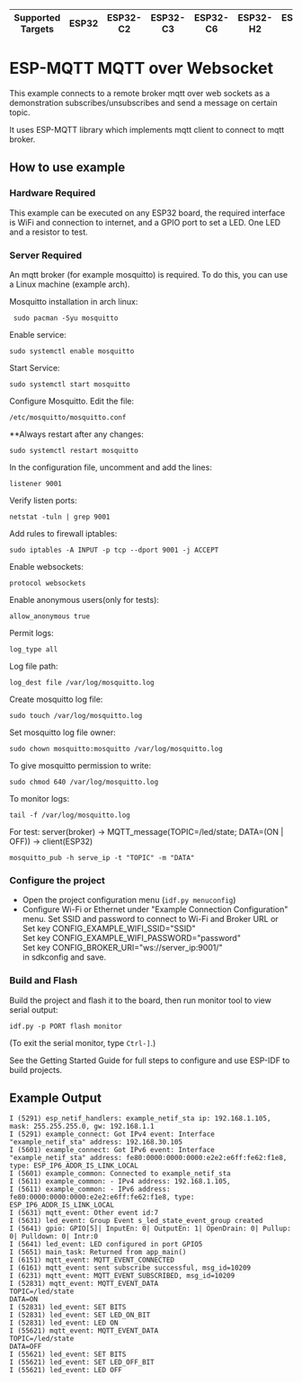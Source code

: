 | Supported Targets | ESP32 | ESP32-C2 | ESP32-C3 | ESP32-C6 | ESP32-H2 | ESP32-S2 | ESP32-S3 |
| ----------------- | ----- | -------- | -------- | -------- | -------- | -------- | -------- |

# ESP-MQTT MQTT over Websocket

This example connects to a remote broker mqtt over web sockets as a demonstration subscribes/unsubscribes and send a message on certain topic.

It uses ESP-MQTT library which implements mqtt client to connect to mqtt broker.

## How to use example

### Hardware Required

This example can be executed on any ESP32 board, the required interface is WiFi and connection to internet, and a GPIO port to set a LED. One LED and a resistor to test.

### Server Required

An mqtt broker (for example mosquitto) is required. To do this, you can use a Linux machine (example arch).

Mosquitto installation in arch linux:  

`` 
sudo pacman -Syu mosquitto  
``

Enable service:  

``
sudo systemctl enable mosquitto  
``

Start Service:  

``
sudo systemctl start mosquitto  
``

Configure Mosquitto. Edit the file:  

``
/etc/mosquitto/mosquitto.conf  
``

**Always restart after any changes:  

``
sudo systemctl restart mosquitto  
``

In the configuration file, uncomment and add the lines:  

``
listener 9001  
``

Verify listen ports:  

``
netstat -tuln | grep 9001  
``

Add rules to firewall iptables:  

``
sudo iptables -A INPUT -p tcp --dport 9001 -j ACCEPT  
``

Enable websockets:  

``
protocol websockets  
``

Enable anonymous users(only for tests):  

``
allow_anonymous true  
``

Permit logs:  

``
log_type all  
``

Log file path:  

``
log_dest file /var/log/mosquitto.log  
``

Create mosquitto log file:  

``
sudo touch /var/log/mosquitto.log  
``

Set mosquitto log file owner:  

``
sudo chown mosquitto:mosquitto /var/log/mosquitto.log  
``

To give mosquitto permission to write:  

``
sudo chmod 640 /var/log/mosquitto.log  
``

To monitor logs:  

``
tail -f /var/log/mosquitto.log  
``


For test: server(broker) -> MQTT_message(TOPIC=/led/state; DATA=(ON | OFF)) -> client(ESP32)  

``
mosquitto_pub -h serve_ip -t "TOPIC" -m "DATA"  
``


### Configure the project

* Open the project configuration menu (`idf.py menuconfig`)
* Configure Wi-Fi or Ethernet under "Example Connection Configuration" menu. 
Set SSID and password to connect to Wi-Fi and Broker URL or  
Set key CONFIG_EXAMPLE_WIFI_SSID="SSID"  
Set key CONFIG_EXAMPLE_WIFI_PASSWORD="password"  
Set key CONFIG_BROKER_URI="ws://server_ip:9001/"  
in sdkconfig and save.  

### Build and Flash

Build the project and flash it to the board, then run monitor tool to view serial output:

```
idf.py -p PORT flash monitor
```

(To exit the serial monitor, type ``Ctrl-]``.)

See the Getting Started Guide for full steps to configure and use ESP-IDF to build projects.

## Example Output

```
I (5291) esp_netif_handlers: example_netif_sta ip: 192.168.1.105, mask: 255.255.255.0, gw: 192.168.1.1
I (5291) example_connect: Got IPv4 event: Interface "example_netif_sta" address: 192.168.30.105
I (5601) example_connect: Got IPv6 event: Interface "example_netif_sta" address: fe80:0000:0000:0000:e2e2:e6ff:fe62:f1e8, type: ESP_IP6_ADDR_IS_LINK_LOCAL
I (5601) example_common: Connected to example_netif_sta
I (5611) example_common: - IPv4 address: 192.168.1.105,
I (5611) example_common: - IPv6 address: fe80:0000:0000:0000:e2e2:e6ff:fe62:f1e8, type: ESP_IP6_ADDR_IS_LINK_LOCAL
I (5631) mqtt_event: Other event id:7
I (5631) led_event: Group Event s_led_state_event_group created
I (5641) gpio: GPIO[5]| InputEn: 0| OutputEn: 1| OpenDrain: 0| Pullup: 0| Pulldown: 0| Intr:0
I (5641) led_event: LED configured in port GPIO5
I (5651) main_task: Returned from app_main()
I (6151) mqtt_event: MQTT_EVENT_CONNECTED
I (6161) mqtt_event: sent subscribe successful, msg_id=10209
I (6231) mqtt_event: MQTT_EVENT_SUBSCRIBED, msg_id=10209
I (52831) mqtt_event: MQTT_EVENT_DATA
TOPIC=/led/state
DATA=ON
I (52831) led_event: SET BITS
I (52831) led_event: SET LED_ON_BIT
I (52831) led_event: LED ON
I (55621) mqtt_event: MQTT_EVENT_DATA
TOPIC=/led/state
DATA=OFF
I (55621) led_event: SET BITS
I (55621) led_event: SET LED_OFF_BIT
I (55621) led_event: LED OFF
```

